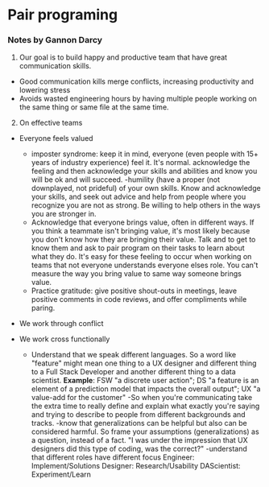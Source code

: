 # Pair programing

### Notes by Gannon Darcy

1.  Our goal is to build happy and productive team that have great communication skills.

- Good communication kills merge conflicts, increasing productivity and lowering stress
- Avoids wasted engineering hours by having multiple people working on the same thing or same file at the same time.

2.  On effective teams

- Everyone feels valued

  - imposter syndrome: keep it in mind, everyone (even people with 15+ years of industry experience) feel it. It's normal. acknowledge the feeling and then acknowledge your skills and abilities and know you will be ok and will succeed.
    -humility (have a proper (not downplayed, not prideful) of your own skills. Know and acknowledge your skills, and seek out advice and help from people where you recognize you are not as strong. Be willing to help others in the ways you are stronger in.
  - Acknowledge that everyone brings value, often in different ways. If you think a teammate isn't bringing value, it's most likely because you don't know how they are bringing their value. Talk and to get to know them and ask to pair program on their tasks to learn about what they do. It's easy for these feeling to occur when working on teams that not everyone understands everyone elses role. You can't measure the way you bring value to same way someone brings value.
  - Practice gratitude: give positive shout-outs in meetings, leave positive comments in code reviews, and offer compliments while paring.

- We work through conflict

- We work cross functionally
  - Understand that we speak different languages. So a word like "feature" might mean one thing to a UX designer and different thing to a Full Stack Developer and another different thing to a data scientist. **Example**: FSW "a discrete user action"; DS "a feature is an element of a prediction model that impacts the overall output"; UX "a value-add for the customer"
    -So when you're communicating take the extra time to really define and explain what exactly you're saying and trying to describe to people from different backgrounds and tracks.
    -know that generalizations can be helpful but also can be considered harmful. So frame your assumptions (generalizations) as a question, instead of a fact. "I was under the impression that UX designers did this type of coding, was the correct?"
    -understand that different roles have different focus
    Engineer: Implement/Solutions
    Designer: Research/Usability
    DAScientist: Experiment/Learn
